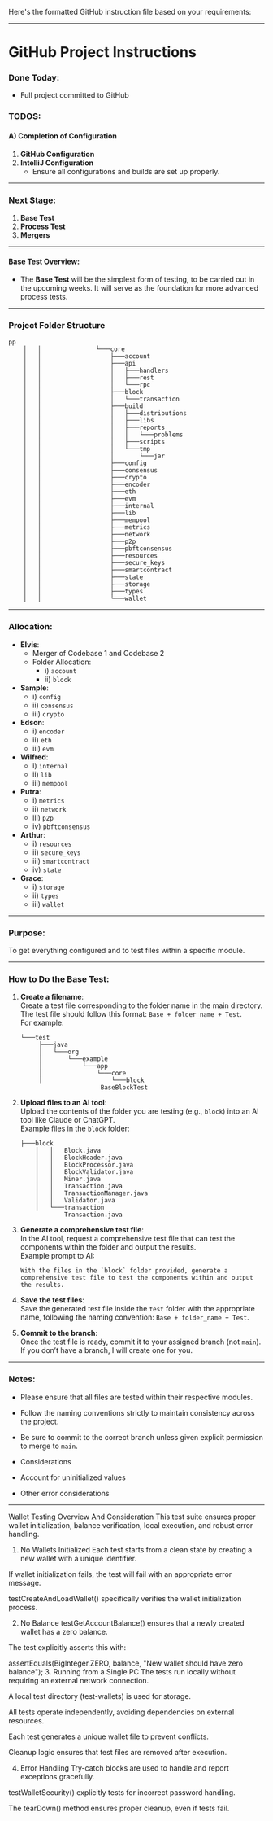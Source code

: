 Here's the formatted GitHub instruction file based on your requirements:

---

# GitHub Project Instructions

### Done Today:
- Full project committed to GitHub

### TODOS:

#### A) Completion of Configuration
1. **GitHub Configuration**  
2. **IntelliJ Configuration**  
    - Ensure all configurations and builds are set up properly.

---

### Next Stage:

1. **Base Test**
2. **Process Test**
3. **Mergers**

---

#### Base Test Overview:
- The **Base Test** will be the simplest form of testing, to be carried out in the upcoming weeks. It will serve as the foundation for more advanced process tests.

---

### Project Folder Structure

```
pp
    │   │               └───core
    │   │                   ├───account
    │   │                   ├───api
    │   │                   │   ├───handlers
    │   │                   │   ├───rest
    │   │                   │   └───rpc
    │   │                   ├───block
    │   │                   │   └───transaction
    │   │                   ├───build
    │   │                   │   ├───distributions
    │   │                   │   ├───libs
    │   │                   │   ├───reports
    │   │                   │   │   └───problems
    │   │                   │   ├───scripts
    │   │                   │   └───tmp
    │   │                   │       └───jar
    │   │                   ├───config
    │   │                   ├───consensus
    │   │                   ├───crypto
    │   │                   ├───encoder
    │   │                   ├───eth
    │   │                   ├───evm
    │   │                   ├───internal
    │   │                   ├───lib
    │   │                   ├───mempool
    │   │                   ├───metrics
    │   │                   ├───network
    │   │                   ├───p2p
    │   │                   ├───pbftconsensus
    │   │                   ├───resources
    │   │                   ├───secure_keys
    │   │                   ├───smartcontract
    │   │                   ├───state
    │   │                   ├───storage
    │   │                   ├───types
    │   │                   └───wallet
```

---

### Allocation:

- **Elvis**:  
  - Merger of Codebase 1 and Codebase 2  
  - Folder Allocation:  
    - i) `account`  
    - ii) `block`  
- **Sample**:  
  - i) `config`  
  - ii) `consensus`  
  - iii) `crypto`  
- **Edson**:  
  - i) `encoder`  
  - ii) `eth`  
  - iii) `evm`  
- **Wilfred**:  
  - i) `internal`  
  - ii) `lib`  
  - iii) `mempool`  
- **Putra**:  
  - i) `metrics`  
  - ii) `network`  
  - iii) `p2p`  
  - iv) `pbftconsensus`  
- **Arthur**:  
  - i) `resources`  
  - ii) `secure_keys`  
  - iii) `smartcontract`  
  - iv) `state`  
- **Grace**:  
  - i) `storage`  
  - ii) `types`  
  - iii) `wallet`  

---

### Purpose:
To get everything configured and to test files within a specific module.

---

### How to Do the Base Test:

1. **Create a filename**:  
   Create a test file corresponding to the folder name in the main directory. The test file should follow this format: `Base + folder_name + Test`.  
   For example:  
   ```
   └───test
        ├───java
        │   └───org
        │       └───example
        │           └───app
        │               └───core
        │                   └───block
                         BaseBlockTest
   ```

2. **Upload files to an AI tool**:  
   Upload the contents of the folder you are testing (e.g., `block`) into an AI tool like Claude or ChatGPT.  
   Example files in the `block` folder:
   ```
   ├───block
       │   │   Block.java
       │   │   BlockHeader.java
       │   │   BlockProcessor.java
       │   │   BlockValidator.java
       │   │   Miner.java
       │   │   Transaction.java
       │   │   TransactionManager.java
       │   │   Validator.java
       │   └───transaction
               Transaction.java
   ```

3. **Generate a comprehensive test file**:  
   In the AI tool, request a comprehensive test file that can test the components within the folder and output the results.  
   Example prompt to AI:  
   ```
   With the files in the `block` folder provided, generate a comprehensive test file to test the components within and output the results.
   ```

4. **Save the test files**:  
   Save the generated test file inside the `test` folder with the appropriate name, following the naming convention: `Base + folder_name + Test`.

5. **Commit to the branch**:  
   Once the test file is ready, commit it to your assigned branch (not `main`).  
   If you don’t have a branch, I will create one for you.

---

### Notes:
- Please ensure that all files are tested within their respective modules.
- Follow the naming conventions strictly to maintain consistency across the project.
- Be sure to commit to the correct branch unless given explicit permission to merge to `main`.

- Considerations
- Account for uninitialized values
- Other error considerations

--- 
Wallet Testing Overview And Consideration
This test suite ensures proper wallet initialization, balance verification, local execution, and robust error handling.

1. No Wallets Initialized
Each test starts from a clean state by creating a new wallet with a unique identifier.

If wallet initialization fails, the test will fail with an appropriate error message.

testCreateAndLoadWallet() specifically verifies the wallet initialization process.

2. No Balance
testGetAccountBalance() ensures that a newly created wallet has a zero balance.

The test explicitly asserts this with:


assertEquals(BigInteger.ZERO, balance, "New wallet should have zero balance");
3. Running from a Single PC
The tests run locally without requiring an external network connection.

A local test directory (test-wallets) is used for storage.

All tests operate independently, avoiding dependencies on external resources.

Each test generates a unique wallet file to prevent conflicts.

Cleanup logic ensures that test files are removed after execution.

4. Error Handling
Try-catch blocks are used to handle and report exceptions gracefully.

testWalletSecurity() explicitly tests for incorrect password handling.

The tearDown() method ensures proper cleanup, even if tests fail.

